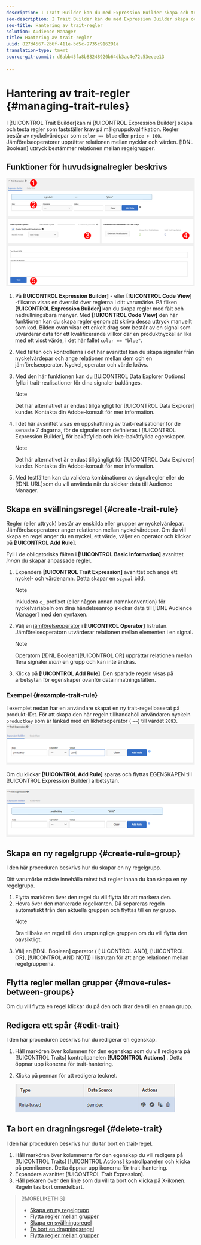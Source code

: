 ```yaml
---
description: I Trait Builder kan du med Expression Builder skapa och testa regler som fastställer krav för målgruppskvalifikation. Regler består av nyckelvärdepar som "color == blue" eller "price > 100". Jämförelseoperatorer upprättar relationen mellan nycklar och värden. Booleska uttryck bestämmer relationen mellan regelgrupper.
seo-description: I Trait Builder kan du med Expression Builder skapa och testa regler som fastställer krav för målgruppskvalifikation. Regler består av nyckelvärdepar som "color == blue" eller "price > 100". Jämförelseoperatorer upprättar relationen mellan nycklar och värden. Booleska uttryck bestämmer relationen mellan regelgrupper.
seo-title: Hantering av trait-regler
solution: Audience Manager
title: Hantering av trait-regler
uuid: 827d4567-2b6f-411e-bd5c-9735c916291a
translation-type: tm+mt
source-git-commit: d6abb45fa8b88248920b64db3ac4e72c53ecee13

---
```



# Hantering av trait-regler {#managing-trait-rules}

I [!UICONTROL Trait Builder]kan ni [!UICONTROL Expression Builder] skapa och testa regler som fastställer krav på målgruppskvalifikation. Regler består av nyckelvärdepar som `color == blue` eller `price > 100`. Jämförelseoperatorer upprättar relationen mellan nycklar och värden. [!DNL Boolean] uttryck bestämmer relationen mellan regelgrupper.

<!-- c_tb_rules.xml -->

## Funktioner för huvudsignalregler beskrivs

![](assets/manage-trait-rules.png)

1. På **[!UICONTROL Expression Builder]** - eller **[!UICONTROL Code View]** -flikarna visas en översikt över reglerna i ditt varumärke. På fliken **[!UICONTROL Expression Builder]** kan du skapa regler med fält och nedrullningsbara menyer. Med **[!UICONTROL Code View]** den här funktionen kan du skapa regler genom att skriva dessa uttryck manuellt som kod. Bilden ovan visar ett enkelt drag som består av en signal som utvärderar data för ett kvalificerande villkor där en produktnyckel är lika med ett visst värde, i det här fallet `color == "blue"`.

1. Med fälten och kontrollerna i det här avsnittet kan du skapa signaler från nyckelvärdepar och ange relationen mellan dem och en jämförelseoperator. Nyckel, operator och värde krävs.
1. Med den här funktionen kan du [!UICONTROL Data Explorer Options] fylla i trait-realisationer för dina signaler baklänges.
   >[!NOTE]
   >
   >Det här alternativet är endast tillgängligt för [!UICONTROL Data Explorer] kunder. Kontakta din Adobe-konsult för mer information.
1. I det här avsnittet visas en uppskattning av trait-realisationer för de senaste 7 dagarna, för de signaler som definieras i [!UICONTROL Expression Builder], för bakåtfyllda och icke-bakåtfyllda egenskaper.
   >[!NOTE]
   >
   >Det här alternativet är endast tillgängligt för [!UICONTROL Data Explorer] kunder. Kontakta din Adobe-konsult för mer information.
1. Med testfälten kan du validera kombinationer av signalregler eller de [!DNL URL]som du vill använda när du skickar data till Audience Manager.

## Skapa en svällningsregel {#create-trait-rule}

Regler (eller uttryck) består av enskilda eller grupper av nyckelvärdepar. Jämförelseoperatorer anger relationen mellan nyckelvärdepar. Om du vill skapa en regel anger du en nyckel, ett värde, väljer en operator och klickar på **[!UICONTROL Add Rule]**.

<!-- t_tb_create_rules.xml -->

Fyll i de obligatoriska fälten i **[!UICONTROL Basic Information]** avsnittet *innan* du skapar anpassade regler.

1. Expandera **[!UICONTROL Trait Expression]** avsnittet och ange ett nyckel- och värdenamn. Detta skapar en *`signal`* bild.
   >[!NOTE]
   >
   >Inkludera `c_` prefixet (eller någon annan namnkonvention) för nyckelvariabeln om dina händelseanrop skickar data till [!DNL Audience Manager] med den syntaxen.
1. Välj en [jämförelseoperator](../../features/traits/trait-comparison-operators.md) i **[!UICONTROL Operator]** listrutan. Jämförelseoperatorn utvärderar relationen mellan elementen i en signal.
   >[!NOTE]
   >
   >Operatorn [!DNL Boolean][!UICONTROL OR] upprättar relationen mellan flera signaler *inom* en grupp och kan inte ändras.
1. Klicka på **[!UICONTROL Add Rule]**. Den sparade regeln visas på arbetsytan för egenskaper ovanför datainmatningsfälten.

### Exempel {#example-trait-rule}

I exemplet nedan har en användare skapat en ny trait-regel baserat på produkt-ID:t. För att skapa den här regeln tillhandahöll användaren nyckeln `productkey` som är länkad med en likhetsoperator ( `==`) till värdet `2093`.
![](assets/tb_sample_rule1.png)

Om du klickar **[!UICONTROL Add Rule]** sparas och flyttas EGENSKAPEN till [!UICONTROL Expression Builder] arbetsytan.

![](assets/tb_sample_rule2.png)

## Skapa en ny regelgrupp {#create-rule-group}

I den här proceduren beskrivs hur du skapar en ny regelgrupp.

<!-- t_tb_new_rule_group.xml -->

Ditt varumärke måste innehålla minst två regler innan du kan skapa en ny regelgrupp.

1. Flytta markören över den regel du vill flytta för att markera den.
1. Hovra över den markerade regelkanten.
Då separeras regeln automatiskt från den aktuella gruppen och flyttas till en ny grupp.
   >[!NOTE]
   >
   >Dra tillbaka en regel till den ursprungliga gruppen om du vill flytta den oavsiktligt.
1. Välj en [!DNL Boolean] operator ( [!UICONTROL AND], [!UICONTROL OR], [!UICONTROL AND NOT]) i listrutan för att ange relationen mellan regelgrupperna.

## Flytta regler mellan grupper {#move-rules-between-groups}

Om du vill flytta en regel klickar du på den och drar den till en annan grupp.

## Redigera ett spår {#edit-trait}

I den här proceduren beskrivs hur du redigerar en egenskap.

<!-- t_tb_edit.xml -->

1. Håll markören över kolumnen för den egenskap som du vill redigera på [!UICONTROL Traits] kontrollpanelen **[!UICONTROL Actions]** . Detta öppnar upp ikonerna för trait-hantering.
1. Klicka på pennan för att redigera tecknet.

   ![](assets/tb_edit_trait.png)

## Ta bort en dragningsregel {#delete-trait}

I den här proceduren beskrivs hur du tar bort en trait-regel.

<!-- t_tb_delete_rule.xml -->

1. Håll markören över kolumnerna för den egenskap du vill redigera på [!UICONTROL Traits] [!UICONTROL Actions] kontrollpanelen och klicka på pennikonen. Detta öppnar upp ikonerna för trait-hantering.
1. Expandera avsnittet [!UICONTROL Trait Expression].
1. Håll pekaren över den linje som du vill ta bort och klicka på X-ikonen. Regeln tas bort omedelbart.

>[!MORELIKETHIS]
>
>* [Skapa en ny regelgrupp](../../features/traits/manage-trait-rules.md#create-rule-group)
>* [Flytta regler mellan grupper](../../features/traits/manage-trait-rules.md#move-rules-between-groups)
>* [Skapa en svällningsregel](../../features/traits/manage-trait-rules.md#create-trait-rule)
>* [Ta bort en dragningsregel](../../features/traits/manage-trait-rules.md#delete-trait)
>* [Flytta regler mellan grupper](../../features/traits/manage-trait-rules.md#move-rules-between-groups)

